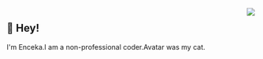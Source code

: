 <img align="right" src="https://github-readme-stats-one-bice.vercel.app/api?username=enceka&show_icons=true&include_all_commits=true&count_private=true&role=OWNER,ORGANIZATION_MEMBER,COLLABORATOR" />

## 👻 Hey!
I'm Enceka.I am a non-professional coder.Avatar was my cat.
